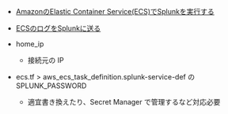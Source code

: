 - [AmazonのElastic Container Service(ECS)でSplunkを実行する](https://www.splunk.com/ja_jp/blog/tips-and-tricks/running-splunk-in-amazon-s-elastic-container-service.html)
- [ECSのログをSplunkに送る](https://qiita.com/kikeyama/items/e92befb361565ff61b03)

- home_ip
  - 接続元の IP
- ecs.tf > aws_ecs_task_definition.splunk-service-def の SPLUNK_PASSWORD
  - 適宜書き換えたり、Secret Manager で管理するなど対応必要
